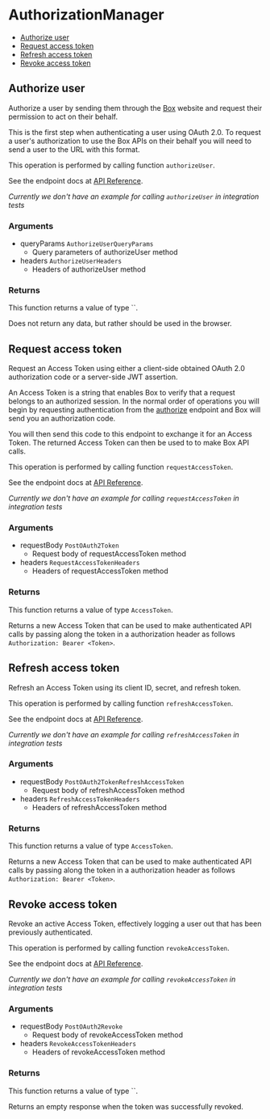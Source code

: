 # AuthorizationManager


- [Authorize user](#authorize-user)
- [Request access token](#request-access-token)
- [Refresh access token](#refresh-access-token)
- [Revoke access token](#revoke-access-token)

## Authorize user

Authorize a user by sending them through the [Box](https://box.com)
website and request their permission to act on their behalf.

This is the first step when authenticating a user using
OAuth 2.0. To request a user's authorization to use the Box APIs
on their behalf you will need to send a user to the URL with this
format.

This operation is performed by calling function `authorizeUser`.

See the endpoint docs at
[API Reference](https://developer.box.com/reference/get-authorize/).

*Currently we don't have an example for calling `authorizeUser` in integration tests*

### Arguments

- queryParams `AuthorizeUserQueryParams`
  - Query parameters of authorizeUser method
- headers `AuthorizeUserHeaders`
  - Headers of authorizeUser method


### Returns

This function returns a value of type ``.

Does not return any data, but rather should be used in the browser.


## Request access token

Request an Access Token using either a client-side obtained OAuth 2.0
authorization code or a server-side JWT assertion.

An Access Token is a string that enables Box to verify that a
request belongs to an authorized session. In the normal order of
operations you will begin by requesting authentication from the
[authorize](#get-authorize) endpoint and Box will send you an
authorization code.

You will then send this code to this endpoint to exchange it for
an Access Token. The returned Access Token can then be used to to make
Box API calls.

This operation is performed by calling function `requestAccessToken`.

See the endpoint docs at
[API Reference](https://developer.box.com/reference/post-oauth2-token/).

*Currently we don't have an example for calling `requestAccessToken` in integration tests*

### Arguments

- requestBody `PostOAuth2Token`
  - Request body of requestAccessToken method
- headers `RequestAccessTokenHeaders`
  - Headers of requestAccessToken method


### Returns

This function returns a value of type `AccessToken`.

Returns a new Access Token that can be used to make authenticated
API calls by passing along the token in a authorization header as
follows `Authorization: Bearer <Token>`.


## Refresh access token

Refresh an Access Token using its client ID, secret, and refresh token.

This operation is performed by calling function `refreshAccessToken`.

See the endpoint docs at
[API Reference](https://developer.box.com/reference/post-oauth2-token--refresh/).

*Currently we don't have an example for calling `refreshAccessToken` in integration tests*

### Arguments

- requestBody `PostOAuth2TokenRefreshAccessToken`
  - Request body of refreshAccessToken method
- headers `RefreshAccessTokenHeaders`
  - Headers of refreshAccessToken method


### Returns

This function returns a value of type `AccessToken`.

Returns a new Access Token that can be used to make authenticated
API calls by passing along the token in a authorization header as
follows `Authorization: Bearer <Token>`.


## Revoke access token

Revoke an active Access Token, effectively logging a user out
that has been previously authenticated.

This operation is performed by calling function `revokeAccessToken`.

See the endpoint docs at
[API Reference](https://developer.box.com/reference/post-oauth2-revoke/).

*Currently we don't have an example for calling `revokeAccessToken` in integration tests*

### Arguments

- requestBody `PostOAuth2Revoke`
  - Request body of revokeAccessToken method
- headers `RevokeAccessTokenHeaders`
  - Headers of revokeAccessToken method


### Returns

This function returns a value of type ``.

Returns an empty response when the token was successfully revoked.


